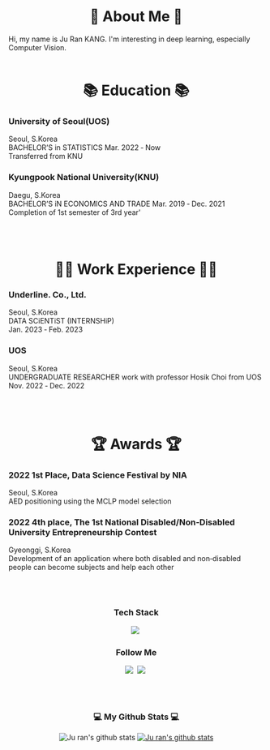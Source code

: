 
<h1 align="center"> 
💬 About Me 💬
</h3>
Hi, my name is Ju Ran KANG. I'm interesting in deep learning, especially Computer Vision.


 <br>
 <br>
<h1 align="center"> 
📚 Education 📚 </h3>
  

 ### University of Seoul(UOS)

  Seoul, S.Korea
  <br> BACHELOR’S in STATISTICS Mar. 2022 ‑ Now
  <br> Transferred from KNU

  

### Kyungpook National University(KNU)


  Daegu, S.Korea
  <br> BACHELOR’S iN ECONOMICS AND TRADE Mar. 2019 ‑ Dec. 2021
  <br> Completion of 1st semester of 3rd year'
 

 <br>
 <br>
  
<h1 align="center"> 
👩‍💻 Work Experience 👩‍💻
</h3>
  
### **Underline. Co., Ltd.**
  Seoul, S.Korea
  <br> DATA SCiENTiST (INTERNSHiP) 
  <br> Jan. 2023 ‑ Feb. 2023

  
### **UOS**
  Seoul, S.Korea
  <br> UNDERGRADUATE RESEARCHER work with professor Hosik Choi from UOS
  <br> Nov. 2022 ‑ Dec. 2022

  
 <br>
 <br>
  
<h1 align="center"> 
 🏆 Awards 🏆 
</h3>
  
### 2022  **1st Place**, Data Science Festival by NIA
  Seoul, S.Korea
  <br> AED positioning using the MCLP model selection

  
### 2022 **4th place**, The 1st National Disabled/Non‑Disabled University Entrepreneurship Contest 
  Gyeonggi, S.Korea
  <br>  Development of an application where both disabled and non‑disabled people can become subjects and help each other
  
 <br>
 <br>
 
<h3 align="center"> Tech Stack </h3>
<p align="center">
  <img src="https://img.shields.io/badge/Python-3766AB?style=flat-square&logo=Python&logoColor=white"/></a>&nbsp 
</p>


 
<h3 align="center"> Follow Me </h3>
<p align="center">
  <a href="https://velog.io/@juuurr"><img src="https://img.shields.io/badge/Tech%20Blog-11B48A?style=flat-square&logo=Vimeo&logoColor=white&link=https://velog.io/@hyeinisfree"/></a>&nbsp
  <a href="https://www.instagram.com/juuu_rr/"><img src="https://img.shields.io/badge/Instagram-E4405F?style=flat-square&logo=Instagram&logoColor=white&link=https://www.instagram.com/hye_inisfree/"/></a>&nbsp
</p>

 <br>
 <br>
 
<h3 align="center">💻 My Github Stats 💻</h3>
<div align="center">

![Ju ran's github stats](https://github-readme-stats.vercel.app/api?username=Jurannn&show_icons=true)
[![Ju ran's github stats](https://github-readme-stats.vercel.app/api/top-langs/?username=Jurannn&show_icons=true&hide_border=true&title_color=004386&icon_color=004386&layout=compact)](https://github.com/Jurannn)


<!--
**Jurannn/Jurannn** is a ✨ _special_ ✨ repository because its `README.md` (this file) appears on your GitHub profile.

Here are some ideas to get you started:

- 🔭 I’m currently working on ...
- 🌱 I’m currently learning ...
- 👯 I’m looking to collaborate on ...
- 🤔 I’m looking for help with ...
- 💬 Ask me about ...
- 📫 How to reach me: ...
- 😄 Pronouns: ...
- ⚡ Fun fact: ...
-->
